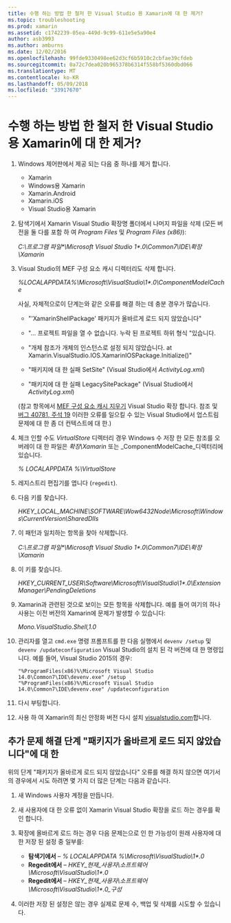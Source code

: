 ```yaml
---
title: 수행 하는 방법 한 철저 한 Visual Studio 용 Xamarin에 대 한 제거?
ms.topic: troubleshooting
ms.prod: xamarin
ms.assetid: c1742239-05ea-449d-9c99-611e5e5a90e4
author: asb3993
ms.author: amburns
ms.date: 12/02/2016
ms.openlocfilehash: 99fde9330498ee62d3cf6b5910c2cbfae39cfdeb
ms.sourcegitcommit: 0a72c7dea020b965378b6314f558bf5360dbd066
ms.translationtype: MT
ms.contentlocale: ko-KR
ms.lasthandoff: 05/09/2018
ms.locfileid: "33917670"
---
```

# <a name="how-do-i-perform-a-thorough-uninstall-for-xamarin-for-visual-studio"></a>수행 하는 방법 한 철저 한 Visual Studio 용 Xamarin에 대 한 제거?


1.  Windows 제어판에서 제공 되는 다음 중 하나를 제거 합니다.

    -   Xamarin
    -   Windows용 Xamarin
    -   Xamarin.Android
    -   Xamarin.iOS
    -   Visual Studio용 Xamarin

2.  탐색기에서 Xamarin Visual Studio 확장명 폴더에서 나머지 파일을 삭제 (모든 버전을 둘 다를 포함 하 여 _Program Files_ 및 _Program Files (x86)_):

    _C:\\프로그램 파일\*\\Microsoft Visual Studio 1\*.0\\Common7\\IDE\\확장\\Xamarin_

3.  Visual Studio의 MEF 구성 요소 캐시 디렉터리도 삭제 합니다.

    _%LOCALAPPDATA%\\Microsoft\\VisualStudio\\1\*.0\\ComponentModelCache_

    사실, 자체적으로이 단계는와 같은 오류를 해결 하는 데 충분 경우가 많습니다.

    -   "'XamarinShellPackage' 패키지가 올바르게 로드 되지 않았습니다"

    -   "... 프로젝트 파일을 열 수 없습니다. 누락 된 프로젝트 하위 형식 "있습니다.

    -   "개체 참조가 개체의 인스턴스로 설정 되지 않았습니다.  at Xamarin.VisualStudio.IOS.XamarinIOSPackage.Initialize()"

    -   "패키지에 대 한 실패 SetSite" (Visual Studio에서 _ActivityLog.xml_)

    -   "패키지에 대 한 실패 LegacySitePackage" (Visual Studio에서 _ActivityLog.xml_)

    (참고 항목에서 [MEF 구성 요소 캐시 지우기](https://visualstudiogallery.msdn.microsoft.com/22b94661-70c7-4a93-9ca3-8b6dd45f47cd) Visual Studio 확장 합니다.  참조 및 [버그 40781, 주석 19](https://bugzilla.xamarin.com/show_bug.cgi?id=40781#c19) 이러한 오류를 일으킬 수 있는 Visual Studio에서 업스트림 문제에 대 한 좀 더 컨텍스트에 대 한.)

4.  체크 인할 수도 _VirtualStore_ 디렉터리 경우 Windows 수 저장 한 모든 참조를 오버레이 대 한 파일은 _확장\\Xamarin_ 또는 _ComponentModelCache_디렉터리에 있습니다.

    _% LOCALAPPDATA %\\VirtualStore_

5.  레지스트리 편집기를 엽니다 (`regedit`).

6.  다음 키를 찾습니다.

    _HKEY\_LOCAL\_MACHINE\\SOFTWARE\\Wow6432Node\\Microsoft\\Windows\\CurrentVersion\\SharedDlls_

7.  이 패턴과 일치하는 항목을 찾아 삭제합니다.

    _C:\\프로그램 파일\*\\Microsoft Visual Studio 1\*.0\\Common7\\IDE\\확장\\Xamarin_

8.  이 키를 찾습니다.

    _HKEY\_CURRENT\_USER\\Software\\Microsoft\\VisualStudio\\1\*.0\\ExtensionManager\\PendingDeletions_

9.  Xamarin과 관련된 것으로 보이는 모든 항목을 삭제합니다.  예를 들어 여기의 하나 사용는 이전 버전의 Xamarin에 문제가 발생할 수 있습니다:

    _Mono.VisualStudio.Shell,1.0_

10. 관리자를 열고 `cmd.exe` 명령 프롬프트를 한 다음 실행에서 `devenv /setup` 및 `devenv /updateconfiguration` Visual Studio의 설치 된 각 버전에 대 한 명령입니다.  예를 들어, Visual Studio 2015의 경우:

    ```
    "%ProgramFiles(x86)%\Microsoft Visual Studio 14.0\Common7\IDE\devenv.exe" /setup
    "%ProgramFiles(x86)%\Microsoft Visual Studio 14.0\Common7\IDE\devenv.exe" /updateconfiguration
    ```

11. 다시 부팅합니다.

12. 사용 하 여 Xamarin의 최신 안정화 버전 다시 설치 [visualstudio.com](https://visualstudio.com/xamarin/)합니다.

## <a name="additional-troubleshooting-steps-for-package-did-not-load-correctly"></a>추가 문제 해결 단계 "패키지가 올바르게 로드 되지 않았습니다"에 대 한

위의 단계 "패키지가 올바르게 로드 되지 않았습니다" 오류를 해결 하지 않으면 여기서의 경우에서 시도 하려면 몇 가지 더 많은 단계는 다음과 같습니다.

1.  새 Windows 사용자 계정을 만듭니다.

2.  새 사용자에 대 한 오류 없이 Xamarin Visual Studio 확장을 로드 하는 경우를 확인 합니다.

3.  확장에 올바르게 로드 하는 경우 다음 문제는으로 인 한 가능성이 원래 사용자에 대 한 저장 된 설정 중 일부를:

    -   **탐색기에서** – _% LOCALAPPDATA %\\Microsoft\\VisualStudio\\1\*.0_
    -   **Regedit에서** – _HKEY\_현재\_사용자\\소프트웨어\\Microsoft\\VisualStudio\\1\*.0_
    -   **Regedit에서** – _HKEY\_현재\_사용자\\소프트웨어\\Microsoft\\VisualStudio\\1\*.0\_구성_

4.  이러한 저장 된 설정은 않는 경우 실제로 문제 수, 백업 및 삭제를 시도할 수 있습니다.
